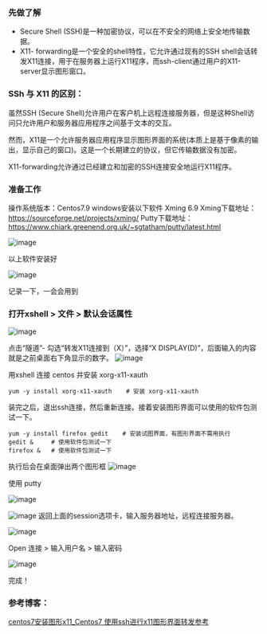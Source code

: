 ### 先做了解

- Secure Shell (SSH)是一种加密协议，可以在不安全的网络上安全地传输数据。
- X11- forwarding是一个安全的shell特性，它允许通过现有的SSH shell会话转发X11连接，用于在服务器上运行X11程序，而ssh-client通过用户的X11-server显示图形窗口。



### SSh 与 X11 的区别：

虽然SSH (Secure Shell)允许用户在客户机上远程连接服务器，但是这种Shell访问只允许用户和服务器应用程序之间基于文本的交互。

然而，X11是一个允许服务器应用程序显示图形界面的系统(本质上是基于像素的输出，显示自己的窗口)。这是一个长期建立的协议，但它传输数据没有加密。

X11-forwarding允许通过已经建立和加密的SSH连接安全地运行X11程序。



### 准备工作

操作系统版本：Centos7.9
windows安装以下软件
Xming 6.9 Xming下载地址：https://sourceforge.net/projects/xming/
Putty下载地址：https://www.chiark.greenend.org.uk/~sgtatham/putty/latest.html

![image](assets/CentOS7%20%E5%AE%89%E8%A3%85%20x11/2402369-20211230131800620-2036003566.png)

以上软件安装好

![image](assets/CentOS7%20%E5%AE%89%E8%A3%85%20x11/2402369-20211230140741652-834941515.png)

记录一下，一会会用到



### 打开xshell > 文件 > 默认会话属性

![image](assets/CentOS7%20%E5%AE%89%E8%A3%85%20x11/2402369-20211230141004966-859117087.png)

点击“隧道”- 勾选“转发X11连接到（X）”，选择“X DISPLAY(D)”，后面输入的内容就是之前桌面右下角显示的数字。
![image](assets/CentOS7%20%E5%AE%89%E8%A3%85%20x11/2402369-20211230141227865-161861354.png)

用xshell 连接 centos 并安装 xorg-x11-xauth

```
yum -y install xorg-x11-xauth    # 安装 xorg-x11-xauth
```

装完之后，退出ssh连接，然后重新连接。接着安装图形界面可以使用的软件包测试一下。

```
yum -y install firefox gedit    # 安装试图界面，有图形界面不需用执行
gedit &    	# 使用软件包测试一下
firefox &   # 使用软件包测试一下
```

执行后会在桌面弹出两个图形框
![image](assets/CentOS7%20%E5%AE%89%E8%A3%85%20x11/2402369-20211230141950088-1245834073.png)

使用 putty

![image](assets/CentOS7%20%E5%AE%89%E8%A3%85%20x11/2402369-20211230142119043-426433567.png)

![image](assets/CentOS7%20%E5%AE%89%E8%A3%85%20x11/2402369-20211230142323192-525618146.png)
返回上面的session选项卡，输入服务器地址，远程连接服务器。

![image](assets/CentOS7%20%E5%AE%89%E8%A3%85%20x11/2402369-20211230142458232-2092017181.png)

Open 连接 > 输入用户名 > 输入密码

![image](assets/CentOS7%20%E5%AE%89%E8%A3%85%20x11/2402369-20211230142706309-28544498.png)

完成！



### 参考博客：

[centos7安装图形x11_Centos7 使用ssh进行x11图形界面转发参考](https://blog.csdn.net/weixin_42131601/article/details/113707277?utm_term=centos%E5%AE%89%E8%A3%85x11&utm_medium=distribute.pc_aggpage_search_result.none-task-blog-2~all~sobaiduweb~default-0-113707277&spm=3001.4430 "centos7安装图形x11_Centos7 使用ssh进行x11图形界面转发参考")
